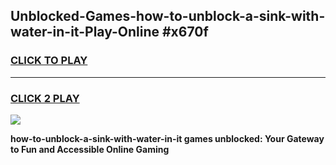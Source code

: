 
## Unblocked-Games-how-to-unblock-a-sink-with-water-in-it-Play-Online #x670f
<h3>
<a href="https://news.freeplayer.one?title=how-to-unblock-a-sink-with-water-in-it&ref=3">CLICK TO PLAY</a></h3>
<hr>

<h3>
<a href="https://news.freeplayer.one?title=how-to-unblock-a-sink-with-water-in-it&ref=3">CLICK 2 PLAY</a>
  
</h3>

<a href="https://news.freeplayer.one?title=how-to-unblock-a-sink-with-water-in-it&ref=3"><img src="https://clearcache.store/games.png"></a>


**how-to-unblock-a-sink-with-water-in-it games unblocked: Your Gateway to Fun and Accessible Online Gaming**
